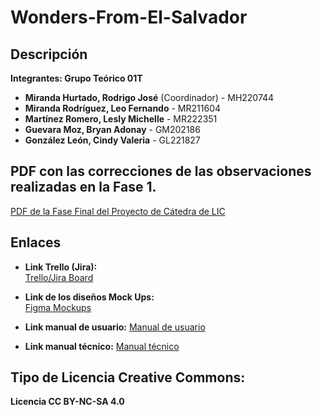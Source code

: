 # Wonders-From-El-Salvador

## Descripción
**Integrantes: Grupo Teórico 01T**

- **Miranda Hurtado, Rodrigo José** (Coordinador) - MH220744
- **Miranda Rodríguez, Leo Fernando** - MR211604
- **Martínez Romero, Lesly Michelle** - MR222351
- **Guevara Moz, Bryan Adonay** - GM202186
- **González León, Cindy Valeria** - GL221827
  
## PDF con las correcciones de las observaciones realizadas en la Fase 1.
[PDF de la Fase Final del Proyecto de Cátedra de LIC](../MH220744/Fase%20Final%20del%20Proyecto%20de%20Cátedra%20LIC.pdf)

## Enlaces

- **Link Trello (Jira):**  
  [Trello/Jira Board](https://wonders-from-el-salvador.atlassian.net/jira/software/projects/KAN/boards/1?assignee=712020%3Aad88f41b-60e7-4ee9-9bf2-ebaf28ed2fe0&atlOrigin=eyJpIjoiMzc5NTE4MjMxZjkyNDIwMmJjYzAwNWUzNGNmOGRlZTQiLCJwIjoiaiJ9)


- **Link de los diseños Mock Ups:**  
  [Figma Mockups](https://www.figma.com/design/8V9Hg1JWRZadneOveGcw9y/Dise%C3%B1o-de-LIC?node-id=76-740&m=dev&t=gVi3jsnZlmzWIR0v-1)


- **Link manual de usuario:**
   [Manual de usuario](https://www.canva.com/design/DAGTZVQufQ8/EEm1_CLn1tpmniGK-qdP6w/view?utm_content=DAGTZVQufQ8&utm_campaign=designshare&utm_medium=link&utm_source=editor)

  
- **Link manual técnico:** 
  [Manual técnico](https://www.canva.com/design/DAGTZQEf8nw/MM0lvGzk280NNkN3oSi7gA/view?utm_content=DAGTZQEf8nw&utm_campaign=designshare&utm_medium=link&utm_source=editor)

## Tipo de Licencia Creative Commons:
**Licencia CC BY-NC-SA 4.0**
